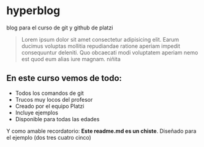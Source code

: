 # hyperblog  
blog para el curso de git y github de platzi
>Lorem ipsum dolor sit amet consectetur adipisicing elit. Earum ducimus voluptas mollitia repudiandae ratione aperiam impedit consequuntur deleniti. Quo obcaecati modi voluptatem aperiam nemo est quod eum alias iure magnam.
niñita

## En este curso vemos de todo:
* Todos los comandos de git
* Trucos muy locos del profesor
* Creado por el equipo Platzi
* Incluye ejemplos
* Disponible para todas las edades

Y como amable recordatorio: **Este readme.md es un chiste**. Diseñado para el ejemplo (dos tres cuatro cinco)
